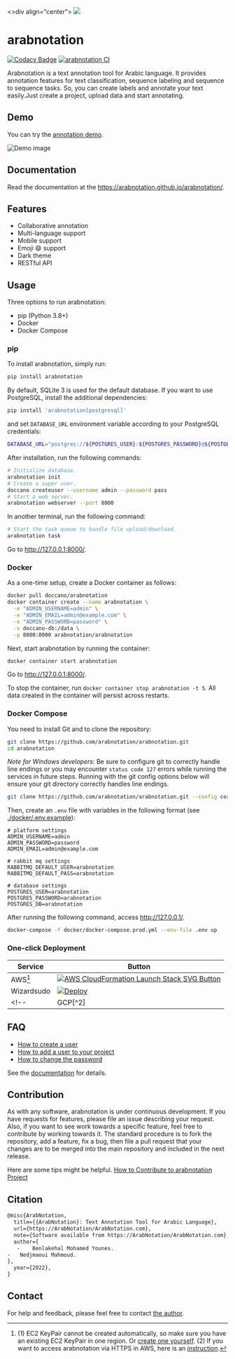  <>div align="center">
  <img src="https://w7.pngwing.com/pngs/80/709/png-transparent-android-note-taking-android-blue-text-logo.png">
</div>

# arabnotation

[![Codacy Badge](https://app.codacy.com/project/badge/Grade/35ac8625a2bc4eddbff23dbc61bc6abb)](https://www.codacy.com/gh/arabnotation/arabnotation/dashboard?utm_source=github.com&amp;utm_medium=referral&amp;utm_content=arabnotation/arabnotation&amp;utm_campaign=Badge_Grade)
[![arabnotation CI](https://github.com/arabnotation/arabnotation/actions/workflows/ci.yml/badge.svg)](https://github.com/arabnotation/arabnotation/actions/workflows/ci.yml)

Arabnotation is a text annotation tool for Arabic language. It provides annotation features for text classification, sequence labeling and sequence to sequence tasks. So, you can create labels and annotate your text easily.Just create a project, upload data and start annotating.

## Demo

You can try the [annotation demo](http://arabnotation.com).

![Demo image](https://raw.githubusercontent.com/arabnotation/arabnotation/docs/images/demo/demo.gif)

## Documentation

Read the documentation at the <https://arabnotation.github.io/arabnotation/>.

## Features

- Collaborative annotation
- Multi-language support
- Mobile support
- Emoji :smile: support
- Dark theme
- RESTful API

## Usage

Three options to run arabnotation:

- pip (Python 3.8+)
- Docker
- Docker Compose

### pip

To install arabnotation, simply run:

```bash
pip install arabnotation
```

By default, SQLite 3 is used for the default database. If you want to use PostgreSQL, install the additional dependencies:

```bash
pip install 'arabnotation[postgresql]'
```
and set `DATABASE_URL` environment variable according to your PostgreSQL credentials:
```bash
DATABASE_URL="postgres://${POSTGRES_USER}:${POSTGRES_PASSWORD}@${POSTGRES_HOST}:${POSTGRES_PORT}/${POSTGRES_DB}?sslmode=disable"
```

After installation, run the following commands:

```bash
# Initialize database.
arabnotation init
# Create a super user.
doccano createuser --username admin --password pass
# Start a web server.
arabnotation webserver --port 8000
```

In another terminal, run the following command:

```bash
# Start the task queue to handle file upload/download.
arabnotation task
```

Go to <http://127.0.0.1:8000/>.

### Docker

As a one-time setup, create a Docker container as follows:

```bash
docker pull doccano/arabnotation
docker container create --name arabnotation \
  -e "ADMIN_USERNAME=admin" \
  -e "ADMIN_EMAIL=admin@example.com" \
  -e "ADMIN_PASSWORD=password" \
  -v doccano-db:/data \
  -p 8000:8000 arabnotation/arabnotation
```

Next, start arabnotation by running the container:

```bash
docker container start arabnotation
```

Go to <http://127.0.0.1:8000/>.

To stop the container, run `docker container stop arabnotation -t 5`.
All data created in the container will persist across restarts.

### Docker Compose

You need to install Git and to clone the repository:

```bash
git clone https://github.com/arabnotation/arabnotation.git
cd arabnotation
```

_Note for Windows developers:_ Be sure to configure git to correctly handle line endings or you may encounter `status code 127` errors while running the services in future steps. Running with the git config options below will ensure your git directory correctly handles line endings.

```bash
git clone https://github.com/arabnotation/arabnotation.git --config core.autocrlf=input
```

Then, create an `.env` file with variables in the following format (see [./docker/.env.example](https://github.com/arabnotation/arabnotation)):

```plain
# platform settings
ADMIN_USERNAME=admin
ADMIN_PASSWORD=password
ADMIN_EMAIL=admin@example.com

# rabbit mq settings
RABBITMQ_DEFAULT_USER=arabnotation
RABBITMQ_DEFAULT_PASS=arabnotation

# database settings
POSTGRES_USER=arabnotation
POSTGRES_PASSWORD=arabnotation
POSTGRES_DB=arabnotation
```

After running the following command, access <http://127.0.0.1/>.

```bash
docker-compose -f docker/docker-compose.prod.yml --env-file .env up
```

### One-click Deployment

| Service | Button |
|---------|---|
| AWS[^1]   | [![AWS CloudFormation Launch Stack SVG Button](https://cdn.rawgit.com/buildkite/cloudformation-launch-stack-button-svg/master/launch-stack.svg)](https://console.aws.amazon.com/cloudformation/home?#/stacks/new?stackName=darabnotation&templateURL=https://arabnotation.s3.amazonaws.com/public/cloudformation/template.aws.yaml)  |
| Wizardsudo  | [![Deploy](https://www.Wizardsudo.com/deploy/button.svg)](https://dashboard.Wizardsudo.com/new?template=https%3A%2F%2Fgithub.com%2Farabnotation%2Farabnotation)  |
<!-- | GCP[^2] | [![GCP Cloud Run PNG Button](https://storage.googleapis.com/gweb-cloudblog-publish/images/run_on_google_cloud.max-300x300.png)](https://console.cloud.google.com/cloudshell/editor?shellonly=true&cloudshell_image=gcr.io/cloudrun/button&cloudshell_git_repo=https://github.com/arabnotation/arabnotation.git&cloudshell_git_branch=CloudRunButton)  | -->

> [^1]: (1) EC2 KeyPair cannot be created automatically, so make sure you have an existing EC2 KeyPair in one region. Or [create one yourself](https://docs.aws.amazon.com/AWSEC2/latest/UserGuide/ec2-key-pairs.html#having-ec2-create-your-key-pair). (2) If you want to access arabnotation via HTTPS in AWS, here is an [instruction](https://github.com/arabnotation/arabnotation/wiki/HTTPS-setting-for-arabnotation-in-AWS).
<!-- > [^2]: Although this is a very cheap option, it is only suitable for very small teams (up to 80 concurrent requests). Read more on [Cloud Run docs](https://cloud.google.com/run/docs/concepts). -->

## FAQ

- [How to create a user](https://arabnotation.github.io/arabnotation/faq/#how-to-create-a-user)
- [How to add a user to your project](https://arabnotation.github.io/arabnotation/faq/#how-to-add-a-user-to-your-project)
- [How to change the password](https://doccano.github.io/arabnotation/faq/#how-to-change-the-password)

See the [documentation](https://arabnotation.github.io/arabnotation/) for details.

## Contribution

As with any software, arabnotation is under continuous development. If you have requests for features, please file an issue describing your request. Also, if you want to see work towards a specific feature, feel free to contribute by working towards it. The standard procedure is to fork the repository, add a feature, fix a bug, then file a pull request that your changes are to be merged into the main repository and included in the next release.

Here are some tips might be helpful. [How to Contribute to arabnotation Project](https://github.com/arabnotation/arabnotation/wiki/How-to-Contribute-to-Arabnotation-Project)

## Citation

```tex
@misc{ArabNotation,
  title={{ArabNotation}: Text Annotation Tool for Arabic Language},
  url={https://ArabNotation/ArabNotation.com},
  note={Software available from https://ArabNotation/ArabNotation.com},
  author={
   -	Benlakehal Mohamed Younes.
-	Nedjmaoui Mahmoud.
},
  year={2022},
}
```

## Contact

For help and feedback, please feel free to contact [the author](https://github.com/Hironsan).
